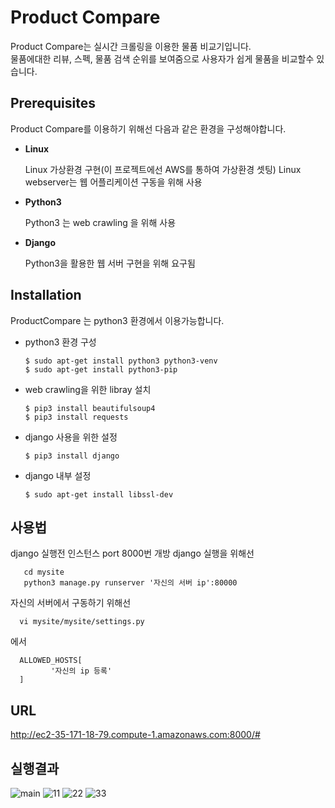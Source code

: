 # Product Compare
 Product Compare는 실시간 크롤링을 이용한 물품 비교기입니다.  
 물품에대한 리뷰, 스펙, 물품 검색 순위를 보여줌으로 사용자가 쉽게 물품을 비교할수 있습니다.
## Prerequisites
 Product Compare를 이용하기 위해선 다음과 같은 환경을 구성해야합니다.
 * **Linux**   
   
   Linux 가상환경 구현(이 프로젝트에선 AWS를 통하여 가상환경 셋팅)
   Linux webserver는 웹 어플리케이션 구동을 위해 사용
   
 * **Python3**
  
   Python3 는 web crawling 을 위해 사용

 * **Django**  
  
   Python3을 활용한 웹 서버 구현을 위해 요구됨  
    

## Installation   
  ProductCompare 는 python3 환경에서 이용가능합니다.
  
 * python3 환경 구성
     
       $ sudo apt-get install python3 python3-venv
       $ sudo apt-get install python3-pip
       
 * web crawling을 위한 libray 설치
 
       $ pip3 install beautifulsoup4
       $ pip3 install requests

 * django 사용을 위한 설정
    
       $ pip3 install django

 * django 내부 설정
      
       $ sudo apt-get install libssl-dev 
## 사용법 
  django 실행전 인스턴스 port 8000번 개방
  django 실행을 위해선 
       
       cd mysite
       python3 manage.py runserver '자신의 서버 ip':80000
  
  자신의 서버에서 구동하기 위해선
  
      vi mysite/mysite/settings.py
  에서
  
      ALLOWED_HOSTS[
             '자신의 ip 등록'
      ]
  
  ## URL
  http://ec2-35-171-18-79.compute-1.amazonaws.com:8000/#
  
  ## 실행결과
  ![main](https://user-images.githubusercontent.com/43310063/70493292-7bfe1380-1b4a-11ea-8af0-156b9bffc8d6.JPG)
  ![11](https://user-images.githubusercontent.com/43310063/70493349-b7004700-1b4a-11ea-9fe4-414c8fa60c54.JPG)
  ![22](https://user-images.githubusercontent.com/43310063/70493352-b9fb3780-1b4a-11ea-879b-a6720855d023.JPG)
  ![33](https://user-images.githubusercontent.com/43310063/70493355-bb2c6480-1b4a-11ea-9323-499238b956c3.JPG)

